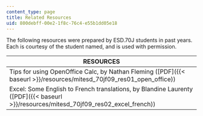 ```yaml
---
content_type: page
title: Related Resources
uid: 800debff-00e2-1f8c-76c4-e55b1dd05e18
---
```


The following resources were prepared by ESD.70J students in past years. Each is courtesy of the student named, and is used with permission.

| RESOURCES |
| --- |
| Tips for using OpenOffice Calc, by Nathan Fleming ([PDF]({{< baseurl >}}/resources/mitesd_70jf09_res01_open_office)) |
| Excel: Some English to French translations, by Blandine Laurenty ([PDF]({{< baseurl >}}/resources/mitesd_70jf09_res02_excel_french))